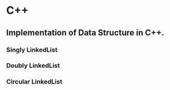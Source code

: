 # C++
## Implementation of Data Structure in C++. 
### Singly LinkedList
### Doubly LinkedList
### Circular LinkedList
